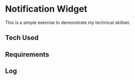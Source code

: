 # Notification Widget

This is a simple exercise to demonstrate my technical skillset.

## Tech Used

## Requirements

## Log
